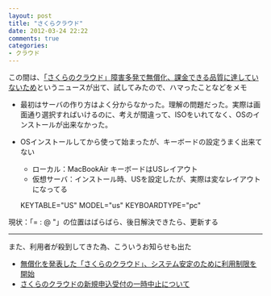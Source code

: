 ```yaml
---
layout: post
title: "さくらクラウド"
date: 2012-03-24 22:22
comments: true
categories: 
- クラウド
---
```


この間は、[「さくらのクラウド」障害多発で無償化、課金できる品質に達していないため](http://gigazine.net/news/20120322-sakura-cloud/)というニュースが出て、試してみたので、ハマったことなどをメモ

* 最初はサーバの作り方はよく分からなかった。理解の問題だった。実際は画面通り選択すればいけるのに、考えが間違って、ISOをいれてなく、OSのインストールが出来なかった。
* OSインストールしてから使って始まったが、キーボードの設定うまく出来てない
    * ローカル：MacBookAir キーボードはUSレイアウト
    * 仮想サーバ：インストール時、USを設定したが、実際は変なレイアウトになってる

    KEYTABLE="US"
    MODEL="us"
    KEYBOARDTYPE="pc"

現状：「= : @ "」の位置はばらばら、後日解決できたら、更新する


---
また、利用者が殺到してきた為、こういうお知らせも出た

* [無償化を発表した「さくらのクラウド」、システム安定のために利用制限を開始](http://gigazine.net/news/20120323-cloud-sakura/)
* [さくらのクラウドの新規申込受付の一時中止について](http://www.sakura.ad.jp/news/sakurainfo/newsentry.php?id=625)

